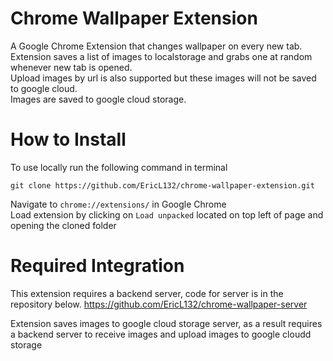 # Chrome Wallpaper Extension
A Google Chrome Extension that changes wallpaper on every new tab. Extension saves a list of images to localstorage and grabs one at random whenever new tab is opened.  
Upload images by url is also supported but these images will not be saved to google cloud.  
Images are saved to google cloud storage.  

# How to Install
To use locally run the following command in terminal
```
git clone https://github.com/EricL132/chrome-wallpaper-extension.git
```
Navigate to ```chrome://extensions/``` in Google Chrome  
Load extension by clicking on ```Load unpacked``` located on top left of page and opening the cloned folder

# Required Integration
This extension requires a backend server, code for server is in the repository below.
https://github.com/EricL132/chrome-wallpaper-server  

Extension saves images to google cloud storage server, as a result requires a backend server to receive images and upload images to google cloudd storage

